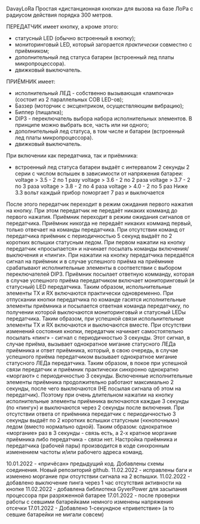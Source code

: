 DavayLoRa
Простая «дистанционная кнопка» для вызова на базе ЛоРа с радиусом действия порядка 300 метров.

ПЕРЕДАТЧИК имеет кнопку, а кроме этого: 
- статусный LED (обычно встроенный в кнопку);
- мониторинговый LED, который загорается _практически_ совместно с приёмником;
- дополнительный лед статуса батареи (встроенный лед платы микропроцессора).
- движковый выключатель. 

ПРИЁМНИК имеет:
- исполнительный ЛЕД - собственно вызывающая «лампочка» (состоит из 2 параллельных COB LED-ов);
- Баззер (моторчик с эксцентриком, осуществляющим вибрацию);
- Биппер (пищалка);
- DIP3 - переключатель выбора набора исполнительных элементов. В принципе можно выбрать все, часть или ни одного;
- дополнительный лед статуса, в том числе и батареи (встроенный лед платы микропроцессора).
- движковый выключатель. 

При включении как передатчика, так и приёмника:
- встроенный лед статуса батареи выдаёт с интервалом 2 секунды 2 серии с числом вспышек в зависимости от напряжения батареи:
voltage > 3.5 - 2 по 1 разу
voltage > 3.6 - 2 по 2 раза
voltage > 3.7 - 2 по 3 раза
voltage > 3.8 - 2 по 4 раза
voltage > 4.0 - 2 по 5 раз
Ниже 3.3 вольт каждый прибор поморгает 7 раз и выключается

После этого передатчик переходит в режим ожидания первого нажатия на кнопку.
При этом передатчик не передаёт никаких комманд до первого нажатия.
Приёмник переходит в режим ожидания сигналов от передатчика. 
Приёмник никогда не передаёт никаких комманд первый, только отвечает на команды передатчика.
При отсутствии команд от передатчика приёмник с периодичностью 5 секунд выдаёт по 2 коротких вспышки статусным ледом.
При первом нажатии на кнопку передатчик «просыпается» и начинает посылать команды включения/выключения и «пинги».
При нажатии на кнопку передатчика передаётся сигнал на приёмник и в случае успешного приёма на приёмнике
срабатывают исполнительные элементы в соответствии с выбором переключателей DIP3. 
Приёмник посылает ответную комманду, которая в случае успешного приёма передатчиком включает мониторинговый (и статусный) LED передатчика.
Таким образом, испольнительные элементы TX и RX включаются практически одновременно.
При отпускании кнопки передатчика по команде гасятся исполнительные элементы приёмника и посылается ответная команда
передатчику, по получении которой выключаются мониторинговый и статусный LEDы передатчика.
Таким образом, при успешной связи испольнительные элементы TX и RX включаются и выключаются вместе.
При отсутствии изменений состояния кнопки, передатчик начинает самостоятельно посылать «пинг» - сигнал с периодичностью 3 секунды.
Этот сигнал, в случае приёма, вызывает однократное мигание статусного ЛЕДа приёмника и ответ приёмника,
который, в свою очередь, в случае успешного приёма передатчиком вызывает однократное мигание статусного ЛЕДа передатчика.
Таким образом, в покое при успешной связи передатчик и приёмник практически синхронно однократно «моргают» с 
периодичностью 3 секунды.
Включенные исполнительные элементы приёмника продолжительно работают максимально 2 секунды, после чего выключаются
(НЕ посылая сигнала об этом на передатчик). Поэтому при очень длительном нажатии на кнопку исполнительные 
элементы приёмника включаются каждые 3 секунды (по «пингу») и выключаются через 2 секунды после включения.
При отсутствии ответа от приёмника передатчик с периодичностью 3 секунды выдаёт по 2 коротких вспышки статусным («кнопочным») ледом
(вместо нормально одной).
Таким образом: однократное «моргание» раз в 3 секунды - связь есть, а 2-х кратное моргание приёмника либо передатчика - связи нет.
Настройка приёмника и передатчика (рабочей пары) производится в коде синхронным изменением частоты и/или рабочего адреса команд. 


10.01.2022  - 	«причёсан» предыдущий код. Добавлены схемы соединения. Новый репозиторий github.
11.02.2022	-	исправлены баги и изменено моргание при отсутствии сигнала на 2 вспышки. 
11.02.2022	-	добавлено выключение пинга через 1 час отсутствия активности на кнопке
11.02.2022	-	добавлена библиотека GyverPower для засыпания процессора при разряженной батарее
17.01.2022	-	после проверки работы с севшими батарейками немного изменены напряжения отсечки
17.01.2022	-	Добавлено 1-секундное «приветствие» (а то севшие батарейки не мигали совсем)				